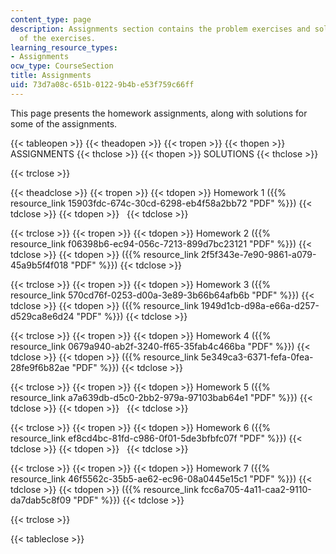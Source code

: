 ```yaml
---
content_type: page
description: Assignments section contains the problem exercises and solutions to few
  of the exercises.
learning_resource_types:
- Assignments
ocw_type: CourseSection
title: Assignments
uid: 73d7a08c-651b-0122-9b4b-e53f759c66ff
---
```


This page presents the homework assignments, along with solutions for some of the assignments.

{{< tableopen >}}
{{< theadopen >}}
{{< tropen >}}
{{< thopen >}}
ASSIGNMENTS
{{< thclose >}}
{{< thopen >}}
SOLUTIONS
{{< thclose >}}

{{< trclose >}}

{{< theadclose >}}
{{< tropen >}}
{{< tdopen >}}
Homework 1 ({{% resource_link 15903fdc-674c-30cd-6298-eb4f58a2bb72 "PDF" %}})
{{< tdclose >}}
{{< tdopen >}}
 
{{< tdclose >}}

{{< trclose >}}
{{< tropen >}}
{{< tdopen >}}
Homework 2 ({{% resource_link f06398b6-ec94-056c-7213-899d7bc23121 "PDF" %}})
{{< tdclose >}}
{{< tdopen >}}
({{% resource_link 2f5f343e-7e90-9861-a079-45a9b5f4f018 "PDF" %}})
{{< tdclose >}}

{{< trclose >}}
{{< tropen >}}
{{< tdopen >}}
Homework 3 ({{% resource_link 570cd76f-0253-d00a-3e89-3b66b64afb6b "PDF" %}})
{{< tdclose >}}
{{< tdopen >}}
({{% resource_link 1949d1cb-d98a-e66a-d257-d529ca8e6d24 "PDF" %}})
{{< tdclose >}}

{{< trclose >}}
{{< tropen >}}
{{< tdopen >}}
Homework 4 ({{% resource_link 0679a940-ab2f-3240-ff65-35fab4c466ba "PDF" %}})
{{< tdclose >}}
{{< tdopen >}}
({{% resource_link 5e349ca3-6371-fefa-0fea-28fe9f6b82ae "PDF" %}})
{{< tdclose >}}

{{< trclose >}}
{{< tropen >}}
{{< tdopen >}}
Homework 5 ({{% resource_link a7a639db-d5c0-2bb2-979a-97103bab64e1 "PDF" %}})
{{< tdclose >}}
{{< tdopen >}}
 
{{< tdclose >}}

{{< trclose >}}
{{< tropen >}}
{{< tdopen >}}
Homework 6 ({{% resource_link ef8cd4bc-81fd-c986-0f01-5de3bfbfc07f "PDF" %}})
{{< tdclose >}}
{{< tdopen >}}
 
{{< tdclose >}}

{{< trclose >}}
{{< tropen >}}
{{< tdopen >}}
Homework 7 ({{% resource_link 46f5562c-35b5-ae62-ec96-08a0445e15c1 "PDF" %}})
{{< tdclose >}}
{{< tdopen >}}
({{% resource_link fcc6a705-4a11-caa2-9110-da7dab5c8f09 "PDF" %}})
{{< tdclose >}}

{{< trclose >}}

{{< tableclose >}}